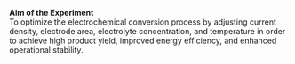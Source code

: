 ****Aim of the Experiment****<br>
To optimize the electrochemical conversion process by adjusting current density, electrode area, electrolyte concentration, and temperature in order to achieve high product yield, improved energy efficiency, and enhanced operational stability.
